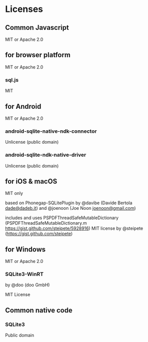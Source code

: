 # Licenses

## Common Javascript

MIT or Apache 2.0

## for browser platform

MIT or Apache 2.0

### sql.js

MIT

## for Android

MIT or Apache 2.0

### android-sqlite-native-ndk-connector

Unlicense (public domain)

### android-sqlite-ndk-native-driver

Unlicense (public domain)

## for iOS & macOS

MIT only

based on Phonegap-SQLitePlugin by @davibe (Davide Bertola <dade@dadeb.it>) and @joenoon (Joe Noon <joenoon@gmail.com>)

includes and uses PSPDFThreadSafeMutableDictionary (PSPDFThreadSafeMutableDictionary.m <https://gist.github.com/steipete/5928916>) MIT license by @steipete (<https://gist.github.com/steipete>)

## for Windows

MIT or Apache 2.0

### SQLite3-WinRT

by @doo (doo GmbH)

MIT License

## Common native code

### SQLite3

Public domain
